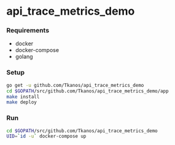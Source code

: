 # api_trace_metrics_demo

### Requirements

* docker
* docker-compose
* golang

### Setup
```bash
go get -u github.com/Tkanos/api_trace_metrics_demo
cd $GOPATH/src/github.com/Tkanos/api_trace_metrics_demo/app
make install
make deploy
```

### Run
```bash
cd $GOPATH/src/github.com/Tkanos/api_trace_metrics_demo
UID=`id -u` docker-compose up
```


